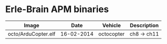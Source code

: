 Erle-Brain APM binaries
==========

| Image | Date | Vehicle | Description |
| ----------|--------|-------|------|
|octo/ArduCopter.elf| 16-02-2014 |octocopter| ch8 -> ch11|
